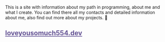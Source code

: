 <p>
  This is a site with information about my path in programming, about me and what I create.
  You can find there all my contacts and detailed information about me, also find out more about my projects. 🥴
</p>
<h2>
  <a href="https://loveyousomuch554.dev" style="color:#645394">loveyousomuch554.dev</a>
</h2>